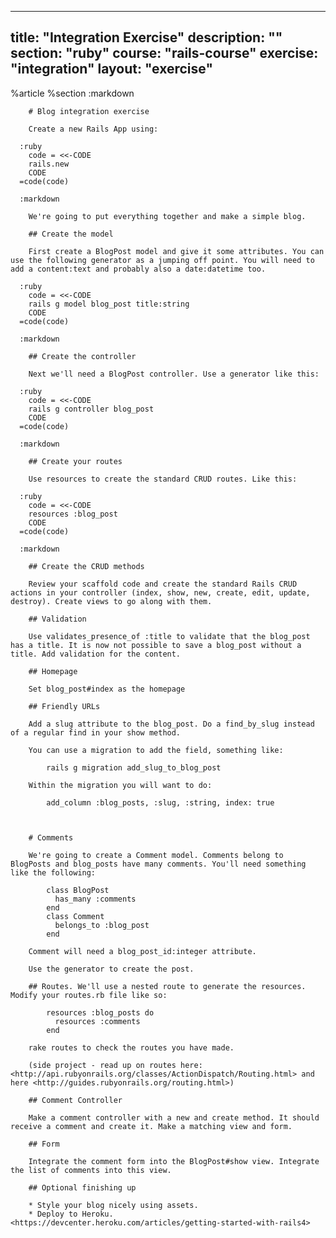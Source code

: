 ---
  title: "Integration Exercise"
  description: ""
  section: "ruby"
  course: "rails-course"
  exercise: "integration"
  layout: "exercise"
  ---
  
  %article
    %section
      :markdown
  
        # Blog integration exercise
  
        Create a new Rails App using:
  
      :ruby
        code = <<-CODE
        rails.new
        CODE
      =code(code)
  
      :markdown
  
        We're going to put everything together and make a simple blog.
  
        ## Create the model
  
        First create a BlogPost model and give it some attributes. You can use the following generator as a jumping off point. You will need to add a content:text and probably also a date:datetime too.
  
      :ruby
        code = <<-CODE
        rails g model blog_post title:string
        CODE
      =code(code)
  
      :markdown
  
        ## Create the controller
  
        Next we'll need a BlogPost controller. Use a generator like this:
  
      :ruby
        code = <<-CODE
        rails g controller blog_post
        CODE
      =code(code)
  
      :markdown
  
        ## Create your routes
  
        Use resources to create the standard CRUD routes. Like this:
  
      :ruby
        code = <<-CODE
        resources :blog_post
        CODE
      =code(code)
  
      :markdown
  
        ## Create the CRUD methods
  
        Review your scaffold code and create the standard Rails CRUD actions in your controller (index, show, new, create, edit, update, destroy). Create views to go along with them.
  
        ## Validation
  
        Use validates_presence_of :title to validate that the blog_post has a title. It is now not possible to save a blog_post without a title. Add validation for the content.
  
        ## Homepage
  
        Set blog_post#index as the homepage
  
        ## Friendly URLs
  
        Add a slug attribute to the blog_post. Do a find_by_slug instead of a regular find in your show method.
  
        You can use a migration to add the field, something like:
  
            rails g migration add_slug_to_blog_post
  
        Within the migration you will want to do:
  
            add_column :blog_posts, :slug, :string, index: true
  
  
  
        # Comments
  
        We're going to create a Comment model. Comments belong to BlogPosts and blog_posts have many comments. You'll need something like the following:
  
            class BlogPost
              has_many :comments
            end
            class Comment
              belongs_to :blog_post
            end
  
        Comment will need a blog_post_id:integer attribute.
  
        Use the generator to create the post.
  
        ## Routes. We'll use a nested route to generate the resources. Modify your routes.rb file like so:
  
            resources :blog_posts do
              resources :comments
            end
  
        rake routes to check the routes you have made.
  
        (side project - read up on routes here: <http://api.rubyonrails.org/classes/ActionDispatch/Routing.html> and here <http://guides.rubyonrails.org/routing.html>)
  
        ## Comment Controller
  
        Make a comment controller with a new and create method. It should receive a comment and create it. Make a matching view and form.
  
        ## Form
  
        Integrate the comment form into the BlogPost#show view. Integrate the list of comments into this view.
  
        ## Optional finishing up
  
        * Style your blog nicely using assets.
        * Deploy to Heroku. <https://devcenter.heroku.com/articles/getting-started-with-rails4>
  